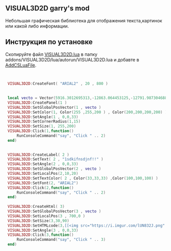  ## VISUAL3D2D garry's mod 
Небольшая графическая библиотека для отображения текста,картинок или какой либо информации.
## Инструкция по установке 
Скопируйте файл [VISUAL3D2D.lua](../master/VISUAL3D2D.lua) в папку addons/VISUAL3D2D/lua/autorun/VISUAL3D2D.lua
и добавте в [AddCSLuaFile](https://wiki.facepunch.com/gmod/Global.AddCSLuaFile).
```lua
 
 
 VISUAL3D2D:CreateFont( "ARIAL2" , 20 , 800 )
  
 
 local vecto = Vector(5916.3012695313,-12863.064453125,-12791.987304688 + 40)
 VISUAL3D2D:CreatePanel(1 )
 VISUAL3D2D:SetGlobalPosVector(1 , vecto )
 VISUAL3D2D:SetColor(1, Color(255 ,255,200 ) , Color(200,200,200,200) )
 VISUAL3D2D:SetAngle(1 , 0,0,33)
 VISUAL3D2D:SetCornerRadius(1,15)
 VISUAL3D2D:SetSize(1, 255,200)
 VISUAL3D2D:Click(1,function()
	 RunConsoleCommand("say", "Click " .. 2)
 end)
 
 
 VISUAL3D2D:CreateLabel( 2 )
 VISUAL3D2D:SetText( 2 , "1sdkifnsdjnf!!" )
 VISUAL3D2D:SetAngle(2 , 0,0,33)
 VISUAL3D2D:SetGlobalPosVector(2 , vecto )
 VISUAL3D2D:SetLocalPos(2,10,20)
 VISUAL3D2D:SetTextColor( 2 , Color(33,33,33) ,Color(100,100,100) )
 VISUAL3D2D:SetFont(2, "ARIAL2")
 VISUAL3D2D:Click(2,function()
	 RunConsoleCommand("say", "Click " .. 2)
 end)
 
 VISUAL3D2D:CreateHtml( 3)
 VISUAL3D2D:SetGlobalPosVector(3 , vecto )
 VISUAL3D2D:SetLocalPos(3 , 700,0 )
 VISUAL3D2D:SetSize(3,30,90)
 VISUAL3D2D:SetHTMLcode(3,[[<img src="https://i.imgur.com/lUN832J.png" width="70" height="70"/>]])
 VISUAL3D2D:SetAngle(3 , 0,0,33)
 VISUAL3D2D:Click(3,function()
	 RunConsoleCommand("say", "Click " .. 3)
 end)
 
```
